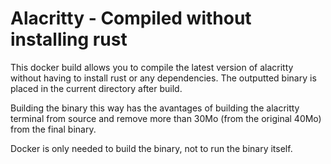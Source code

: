 Alacritty - Compiled without installing rust
============================================

This docker build allows you to compile the latest version of alacritty without having to install rust or any dependencies.
The outputted binary is placed in the current directory after build.

Building the binary this way has the avantages of building the alacritty terminal from source and remove more than 30Mo (from the original 40Mo) from the final binary.

Docker is only needed to build the binary, not to run the binary itself.

